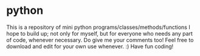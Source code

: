 # python
This is a repository of mini python programs/classes/methods/functions I hope to build up; not only for myself, but for everyone who needs any part of code, whenever necessary. Do give me your comments too!
Feel free to download and edit for your own use whenever. :)
Have fun coding!
